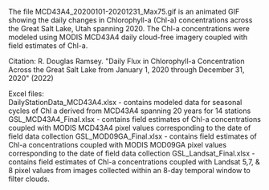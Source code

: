 The file MCD43A4_20200101-20201231_Max75.gif is an animated GIF showing the daily changes in Chlorophyll-a (Chl-a) concentrations across the Great Salt Lake, Utah spanning 2020.
The Chl-a concentrations were modeled using MODIS MCD43A4 daily cloud-free imagery coupled with field estimates of Chl-a.

Citation:  R. Douglas Ramsey. "Daily Flux in Chlorophyll-a Concentration Across the Great Salt Lake from January 1, 2020 through December 31, 2020" (2022)

Excel files:   
    DailyStationData_MCD43A4.xlsx  - contains modeled data for seasonal cycles of Chl a derived from MCD43A4 spanning 20 years for 14 stations
    GSL_MCD43A4_Final.xlsx - contains field estimates of Chl-a concentrations coupled with MODIS MCD43A4 pixel values corresponding to the date of field data collection
    GSL_MOD09GA_Final.xlsx - contains field estimates of Chl-a concentrations coupled with MODIS MOD09GA pixel values corresponding to the date of field data collection
    GSL_Landsat_Final.xlsx -  contains field estimates of Chl-a concentrations coupled with Landsat 5,7, & 8 pixel values from images collected within an 8-day temporal window to filter clouds.
